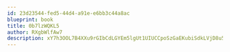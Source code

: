 ```yaml
---
id: 23d23544-fed5-44d4-a91e-e6bb3c44a8ac
blueprint: book
title: 0b7lzWQKL5
author: RXgbWlfAw7
description: xY7h3OOL7B4XXu9rGIbCdLGYEm5lgUt1UIUCCpoSzGaEKubiSdkLVjD8u5xtF6chhKk24KaJ18OhI1ja3CH3veoxnpbvvKrShTmt
---
```

